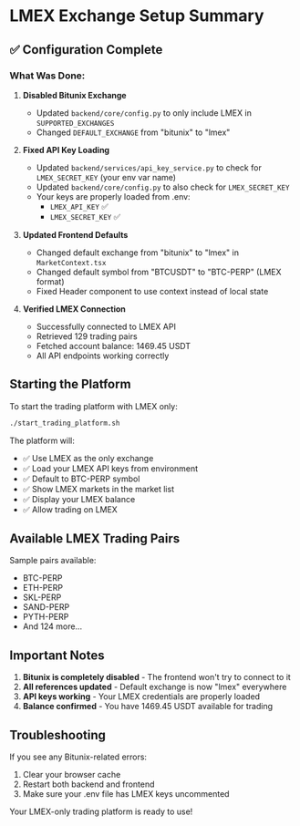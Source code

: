 # LMEX Exchange Setup Summary

## ✅ Configuration Complete

### What Was Done:

1. **Disabled Bitunix Exchange**
   - Updated `backend/core/config.py` to only include LMEX in `SUPPORTED_EXCHANGES`
   - Changed `DEFAULT_EXCHANGE` from "bitunix" to "lmex"

2. **Fixed API Key Loading**
   - Updated `backend/services/api_key_service.py` to check for `LMEX_SECRET_KEY` (your env var name)
   - Updated `backend/core/config.py` to also check for `LMEX_SECRET_KEY`
   - Your keys are properly loaded from .env:
     - `LMEX_API_KEY` ✅
     - `LMEX_SECRET_KEY` ✅

3. **Updated Frontend Defaults**
   - Changed default exchange from "bitunix" to "lmex" in `MarketContext.tsx`
   - Changed default symbol from "BTCUSDT" to "BTC-PERP" (LMEX format)
   - Fixed Header component to use context instead of local state

4. **Verified LMEX Connection**
   - Successfully connected to LMEX API
   - Retrieved 129 trading pairs
   - Fetched account balance: 1469.45 USDT
   - All API endpoints working correctly

## Starting the Platform

To start the trading platform with LMEX only:

```bash
./start_trading_platform.sh
```

The platform will:
- ✅ Use LMEX as the only exchange
- ✅ Load your LMEX API keys from environment
- ✅ Default to BTC-PERP symbol
- ✅ Show LMEX markets in the market list
- ✅ Display your LMEX balance
- ✅ Allow trading on LMEX

## Available LMEX Trading Pairs

Sample pairs available:
- BTC-PERP
- ETH-PERP
- SKL-PERP
- SAND-PERP
- PYTH-PERP
- And 124 more...

## Important Notes

1. **Bitunix is completely disabled** - The frontend won't try to connect to it
2. **All references updated** - Default exchange is now "lmex" everywhere
3. **API keys working** - Your LMEX credentials are properly loaded
4. **Balance confirmed** - You have 1469.45 USDT available for trading

## Troubleshooting

If you see any Bitunix-related errors:
1. Clear your browser cache
2. Restart both backend and frontend
3. Make sure your .env file has LMEX keys uncommented

Your LMEX-only trading platform is ready to use!